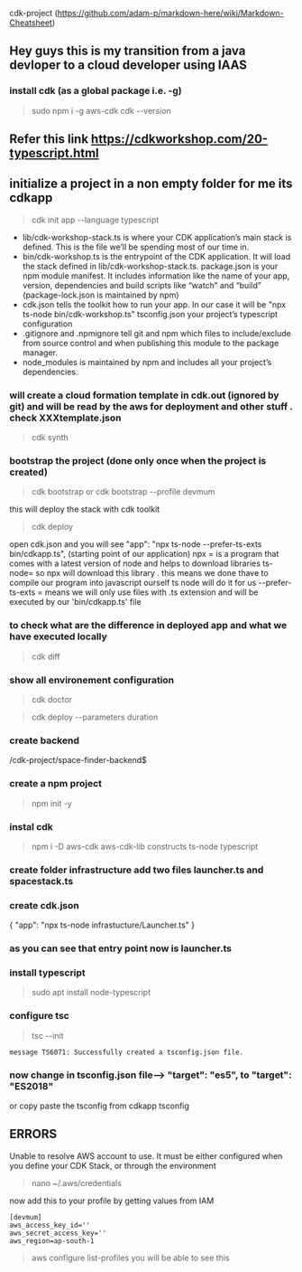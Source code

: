 cdk-project (https://github.com/adam-p/markdown-here/wiki/Markdown-Cheatsheet)
## Hey guys this is my transition from a java devloper to a cloud developer using IAAS 

### install cdk (as a global package i.e. -g)
> sudo npm i -g aws-cdk
> cdk --version

## Refer this link https://cdkworkshop.com/20-typescript.html

## initialize a project in a non empty folder for me its cdkapp
> cdk init app --language typescript

* lib/cdk-workshop-stack.ts is where your CDK application’s main stack is defined. This is the file we’ll be spending most of our time in.
* bin/cdk-workshop.ts is the entrypoint of the CDK application. It will load the stack defined in lib/cdk-workshop-stack.ts.
package.json is your npm module manifest. It includes information like the name of your app, version, dependencies and build scripts like “watch” and “build” (package-lock.json is maintained by npm)
* cdk.json tells the toolkit how to run your app. In our case it will be "npx ts-node bin/cdk-workshop.ts"
tsconfig.json your project’s typescript configuration
* .gitignore and .npmignore tell git and npm which files to include/exclude from source control and when publishing this module to the package manager.
* node_modules is maintained by npm and includes all your project’s dependencies.

### will create a cloud formation template in cdk.out (ignored by git) and will be read by the aws for deployment and other stuff . check XXXtemplate.json

> cdk synth

### bootstrap the project (done only once when the project is created)

> cdk bootstrap
or 
> cdk bootstrap --profile devmum

this will deploy the stack with cdk toolkit
> cdk deploy


open cdk.json and you will see
"app": "npx ts-node --prefer-ts-exts bin/cdkapp.ts",   (starting point of our application)
npx = is a program that comes with a latest version of node and helps to download libraries
ts-node= so npx will download this library . this means we done thave to compile our program into javascript ourself ts node will do it for us
--prefer-ts-exts = means we will only use files with .ts extension
and will be executed by our 'bin/cdkapp.ts' file

### to check what are the difference in deployed app and what we have executed locally
> cdk diff

### show all environement configuration
> cdk doctor

> cdk deploy --parameters duration








### create backend
/cdk-project/space-finder-backend$ 
### create a npm project
> npm init -y

### instal cdk 
> npm i -D aws-cdk aws-cdk-lib constructs ts-node typescript
### create folder infrastructure add two files launcher.ts and spacestack.ts
### create cdk.json
{
    "app": "npx ts-node infrastucture/Launcher.ts"
}

### as you can see that entry point now is launcher.ts
### install typescript
> sudo apt install node-typescript
### configure tsc 
> tsc --init
```
message TS6071: Successfully created a tsconfig.json file.
```
### now change in tsconfig.json file-->     "target": "es5",   to "target": "ES2018"
or copy paste the tsconfig from cdkapp tsconfig



















## ERRORS
Unable to resolve AWS account to use. It must be either configured when you define your CDK Stack, or through the environment

> nano ~/.aws/credentials
 
 now add this to your profile by getting values from IAM 
``` 
[devmum]
aws_access_key_id=''
aws_secret_access_key=''
aws_region=ap-south-1
```

> aws configure list-profiles
you will be able to see this